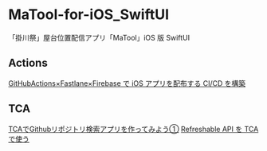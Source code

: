 # MaTool-for-iOS_SwiftUI

「掛川祭」屋台位置配信アプリ「MaTool」iOS 版 SwiftUI

## Actions

[GitHubActions×Fastlane×Firebase で iOS アプリを配布する CI/CD を構築](https://note.com/resan0725/n/nc84186fa841c)
## TCA
[TCAでGithubリポジトリ検索アプリを作ってみよう①](https://qiita.com/takehilo/items/814319d4666fef402a41)
[Refreshable API を TCA で使う](https://www.docswell.com/s/kalupas226/KEER8K-2021-11-13-123255#p30)
